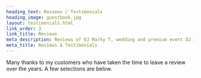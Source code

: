 ```yaml
---
heading_text: Reviews / Testimonials
heading_image: guestbook.jpg
layout: testimonials.html
link_order: 3
link_title: Reviews
meta_description: Reviews of DJ Marky T, wedding and premium event DJ in Essex
meta_title: Reviews & Testimonials
---
```


Many thanks to my customers who have taken the time to leave a review over the years. A few selections are below.
